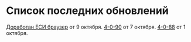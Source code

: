 # Список последних обновлений

[Доработан ЕСИ браузер](/sys/update/4-0-91) от 9 октября.
[4-0-90](/sys/update/4-0-90) от 7 октября.
[4-0-88](/sys/update/4-0-88) от 1 октября.